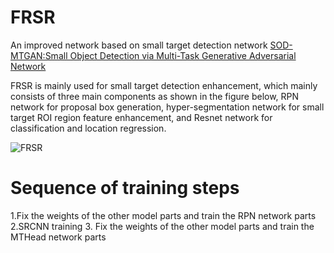 # FRSR

An improved network based on small target detection network [SOD-MTGAN:Small Object Detection via Multi-Task Generative Adversarial Network](https://openaccess.thecvf.com/content_ECCV_2018/papers/Yongqiang_Zhang_SOD-MTGAN_Small_Object_ECCV_2018_paper.pdf)

FRSR is mainly used for small target detection enhancement, which mainly consists of three main components as shown in the figure below, RPN network for proposal box generation, hyper-segmentation network for small target ROI region feature enhancement, and Resnet network for classification and location regression.

![FRSR](https://user-images.githubusercontent.com/49949166/197488938-8cc3d17c-5ad1-4917-81ad-811b40d80e62.jpg)

# Sequence of training steps
1.Fix the weights of the other model parts and train the RPN network parts
2.SRCNN training
3. Fix the weights of the other model parts and train the MTHead network parts



